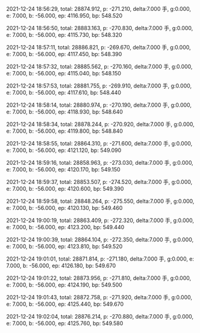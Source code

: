 2021-12-24 18:56:29, total: 28874.912, p: -271.210, delta:7.000 手, g:0.000, e: 7.000, b: -56.000, ep: 4116.950, bp: 548.520

2021-12-24 18:56:50, total: 28883.163, p: -270.830, delta:7.000 手, g:0.000, e: 7.000, b: -56.000, ep: 4115.730, bp: 548.320

2021-12-24 18:57:11, total: 28886.821, p: -269.670, delta:7.000 手, g:0.000, e: 7.000, b: -56.000, ep: 4117.450, bp: 548.390

2021-12-24 18:57:32, total: 28885.562, p: -270.160, delta:7.000 手, g:0.000, e: 7.000, b: -56.000, ep: 4115.040, bp: 548.150

2021-12-24 18:57:53, total: 28881.755, p: -269.910, delta:7.000 手, g:0.000, e: 7.000, b: -56.000, ep: 4117.610, bp: 548.440

2021-12-24 18:58:14, total: 28880.974, p: -270.190, delta:7.000 手, g:0.000, e: 7.000, b: -56.000, ep: 4118.930, bp: 548.640

2021-12-24 18:58:34, total: 28878.244, p: -270.920, delta:7.000 手, g:0.000, e: 7.000, b: -56.000, ep: 4119.800, bp: 548.840

2021-12-24 18:58:55, total: 28864.310, p: -271.600, delta:7.000 手, g:0.000, e: 7.000, b: -56.000, ep: 4121.120, bp: 549.090

2021-12-24 18:59:16, total: 28858.963, p: -273.030, delta:7.000 手, g:0.000, e: 7.000, b: -56.000, ep: 4120.170, bp: 549.150

2021-12-24 18:59:37, total: 28853.507, p: -274.520, delta:7.000 手, g:0.000, e: 7.000, b: -56.000, ep: 4120.600, bp: 549.390

2021-12-24 18:59:58, total: 28848.264, p: -275.550, delta:7.000 手, g:0.000, e: 7.000, b: -56.000, ep: 4120.130, bp: 549.460

2021-12-24 19:00:19, total: 28863.409, p: -272.320, delta:7.000 手, g:0.000, e: 7.000, b: -56.000, ep: 4123.200, bp: 549.440

2021-12-24 19:00:39, total: 28864.104, p: -272.350, delta:7.000 手, g:0.000, e: 7.000, b: -56.000, ep: 4123.810, bp: 549.520

2021-12-24 19:01:01, total: 28871.814, p: -271.180, delta:7.000 手, g:0.000, e: 7.000, b: -56.000, ep: 4126.180, bp: 549.670

2021-12-24 19:01:22, total: 28873.956, p: -271.810, delta:7.000 手, g:0.000, e: 7.000, b: -56.000, ep: 4124.190, bp: 549.500

2021-12-24 19:01:43, total: 28872.758, p: -271.920, delta:7.000 手, g:0.000, e: 7.000, b: -56.000, ep: 4125.440, bp: 549.670

2021-12-24 19:02:04, total: 28876.214, p: -270.880, delta:7.000 手, g:0.000, e: 7.000, b: -56.000, ep: 4125.760, bp: 549.580